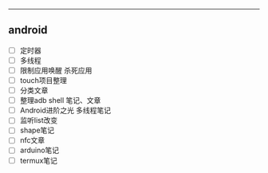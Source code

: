 
---

## android

- [ ] 定时器
- [ ] 多线程
- [ ] 限制应用唤醒 杀死应用
- [ ] touch项目整理
- [ ] 分类文章
- [ ] 整理adb shell 笔记、文章
- [ ] Android进阶之光 多线程笔记
- [ ] 监听list改变
- [ ] shape笔记
- [ ] nfc文章
- [ ] arduino笔记
- [ ] termux笔记